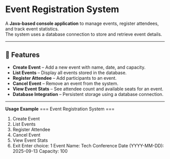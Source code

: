 # Event Registration System

A **Java-based console application** to manage events, register attendees, and track event statistics.  
The system uses a database connection to store and retrieve event details.

---

## 📌 Features

- **Create Event** – Add a new event with name, date, and capacity.
- **List Events** – Display all events stored in the database.
- **Register Attendee** – Add participants to an event.
- **Cancel Event** – Remove an event from the system.
- **View Event Stats** – See attendee count and available seats for an event.
- **Database Integration** – Persistent storage using a database connection.

---



**Usage Example**
=== Event Registration System ===
1. Create Event
2. List Events
3. Register Attendee
4. Cancel Event
5. View Event Stats
0. Exit
Enter choice: 1
Event Name: Tech Conference
Date (YYYY-MM-DD): 2025-09-13
Capacity: 100
